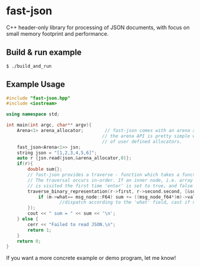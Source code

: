 # fast-json
C++ header-only library for processing of JSON documents, with focus on small memory footprint and performance.
## Build & run example
```$ ./build_and_run ```
## Example Usage


```c++
#include "fast-json.hpp"
#include <iostream>

using namespace std;

int main(int argc, char** argv){
    Arena<1> arena_allocator;        // fast-json comes with an arena allocator which supports reallocation,
                                    // the arena API is pretty simple which allows for a straight forward adoption
                                    // of user defined allocators.
    fast_json<Arena<1>> jsn;        
    string json = "[1,2,3,4,5,6]";
    auto r {jsn.read(json,&arena_allocator,0)};
    if(r){
        double sum{};
        // fast-json provides a traverse - function which takes a functor f.
        // The traversal occurs in-order. If an inner node, i.e. array or object,
        // is visited the first time 'enter' is set to true, and false in the case the node is exited.
        traverse_binary_representation(r->first, r->second.second, [&sum](msg_node*m, bool enter){
            if (m->what== msg_node::F64) sum += ((msg_node_f64*)m)->value; // all nodes derive from msg_node,
                    //dispatch according to the 'what' field, cast if necessary (see fast-json.hpp for details)
        });
        cout << " sum = " << sum << '\n';
    } else {
        cerr << "Failed to read JSON.\n";
        return 1;
    }
    return 0;
}
```



If you want a more concrete example or demo program, let me know!
